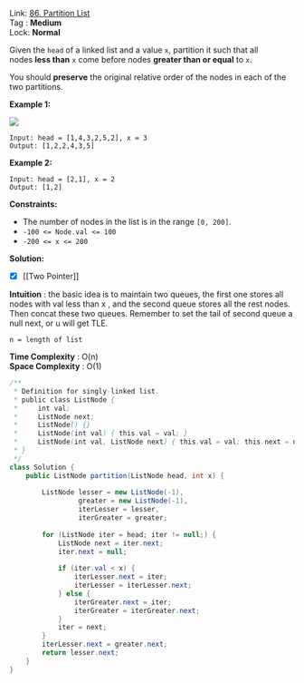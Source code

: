 Link: [86. Partition List](https://leetcode.com/problems/partition-list/) <br>
Tag : **Medium**<br>
Lock: **Normal**

Given the `head` of a linked list and a value `x`, partition it such that all nodes **less than** `x` come before nodes **greater than or equal** to `x`.

You should **preserve** the original relative order of the nodes in each of the two partitions.

**Example 1:**

![](https://assets.leetcode.com/uploads/2021/01/04/partition.jpg)
```
Input: head = [1,4,3,2,5,2], x = 3
Output: [1,2,2,4,3,5]
```

**Example 2:**
```
Input: head = [2,1], x = 2
Output: [1,2]
```

**Constraints:**
-   The number of nodes in the list is in the range `[0, 200]`.
-   `-100 <= Node.val <= 100`
-   `-200 <= x <= 200`

**Solution:**
- [x] [[Two Pointer]]

**Intuition** :
the basic idea is to maintain two queues, the first one stores all nodes with val less than x , and the second queue stores all the rest nodes. Then concat these two queues. Remember to set the tail of second queue a null next, or u will get TLE.

```
n = length of list
```
**Time Complexity** : O(n)<br>
**Space Complexity** : O(1)

```java
/**
 * Definition for singly-linked list.
 * public class ListNode {
 *     int val;
 *     ListNode next;
 *     ListNode() {}
 *     ListNode(int val) { this.val = val; }
 *     ListNode(int val, ListNode next) { this.val = val; this.next = next; }
 * }
 */
class Solution {
    public ListNode partition(ListNode head, int x) {
        
        ListNode lesser = new ListNode(-1),
                 greater = new ListNode(-1),
                 iterLesser = lesser,
                 iterGreater = greater;
        
        for (ListNode iter = head; iter != null;) {
            ListNode next = iter.next;
            iter.next = null;
            
            if (iter.val < x) {
                iterLesser.next = iter;
                iterLesser = iterLesser.next;
            } else {
                iterGreater.next = iter;
                iterGreater = iterGreater.next;
            }
            iter = next;
        }
        iterLesser.next = greater.next;
        return lesser.next;
    }
}
```
